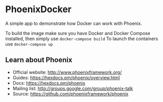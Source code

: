 # PhoenixDocker

A simple app to demonstrate how Docker can work with Phoenix.

To build the image make sure you have Docker and Docker Compose installed, then simply use `docker-compose build`
To launch the containers use `docker-compose up`

## Learn about Phoenix 

  * Official website: http://www.phoenixframework.org/
  * Guides: https://hexdocs.pm/phoenix/overview.html
  * Docs: https://hexdocs.pm/phoenix
  * Mailing list: http://groups.google.com/group/phoenix-talk
  * Source: https://github.com/phoenixframework/phoenix

